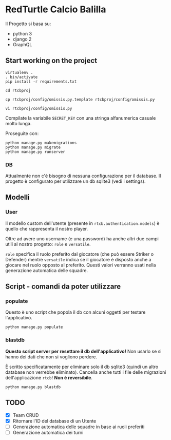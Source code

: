 # RedTurtle Calcio Balilla

Il Progetto si basa su:
- python 3
- django 2
- GraphQL


## Start working on the project

    virtualenv .
    . bin/activate
    pip install -r requirements.txt

    cd rtcbproj

    cp rtcbproj/config/omissis.py.template rtcbproj/config/omissis.py

    vi rtcbproj/config/omissis.py


Compilate la variabile `SECRET_KEY` con una stringa alfanumerica casuale
molto lunga.


Proseguite con:

    python manage.py makemigrations
    python manage.py migrate
    python manage.py runserver


### DB

Attualmente non c'è bisogno di nessuna configurazione per il database. Il
progetto è configurato per utilizzare un db sqlite3 (vedi i settings).


## Modelli

### User

Il modello custom dell'utente (presente in `rtcb.authentication.models`) è
quello che rappresenta il nostro player.

Oltre ad avere uno username (e una password) ha anche altri due campi utili al
nostro progetto: `role` e `versatile`.

`role` specifica il ruolo preferito dal giocatore (che può essere Striker o
Defender) mentre `versatile` indica se il giocatore è disposto anche a giocare
nel ruolo opposto al preferito. Questi valori verranno usati nella generazione
automatica delle squadre.


## Script - comandi da poter utilizzare

### populate

Questo è uno script che popola il db con alcuni oggetti per testare l'applicativo.

    python manage.py populate


### blastdb

**Questo script server per resettare il db dell'applicativo!** Non usarlo se si
hanno dei dati che non si vogliono perdere.


È scritto specificatamente per eliminare solo il db sqlite3 (quindi un altro
database non verrebbe eliminato). Cancella anche tutti i file delle migrazioni
dell'applicazione `rtcb`! **Non è reversibile**.

    python manage.py blastdb


## TODO

- [x] Team CRUD
- [x] Ritornare l'ID del database di un Utente
- [ ] Generazione automatica delle squadre in base ai ruoli preferiti
- [ ] Generazione automatica dei turni
